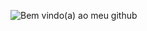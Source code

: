 ![Bem vindo(a) ao meu github](https://user-images.githubusercontent.com/97200309/168683885-97c63890-a250-45fc-a6e6-e04e723f5afb.jpg)


<!--
**ThamaraBortolin/ThamaraBortolin** is a ✨ _special_ ✨ repository because its `README.md` (this file) appears on your GitHub profile.

Here are some ideas to get you started:

- 🔭 I’m currently working on ...
- 🌱 I’m currently learning ...
- 👯 I’m looking to collaborate on ...
- 🤔 I’m looking for help with ...
- 💬 Ask me about ...
- 📫 How to reach me: ...
- 😄 Pronouns: ...
- ⚡ Fun fact: ...
-->
